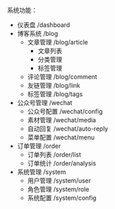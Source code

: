 系统功能：

- 仪表盘 /dashboard
- 博客系统 /blog
  - 文章管理 /blog/article
    - 文章列表
    - 分类管理
    - 标签管理
  - 评论管理 /blog/comment
  - 友链管理 /blog/link
  - 标签管理 /blog/tags
- 公众号管理 /wechat
  - 公众号配置 /wechat/config
  - 素材管理 /wechat/media
  - 自动回复 /wechat/auto-reply
  - 菜单配置 /wechat/menu
- 订单管理 /order
  - 订单列表 /order/list
  - 订单统计 /order/analysis
- 系统管理 /system
  - 用户管理 /system/user
  - 角色管理 /system/role
  - 系统配置 /system/config
